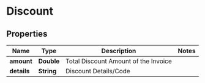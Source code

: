 

# Discount


## Properties

| Name | Type | Description | Notes |
|------------ | ------------- | ------------- | -------------|
|**amount** | **Double** | Total Discount Amount of the Invoice |  |
|**details** | **String** | Discount Details/Code |  |



